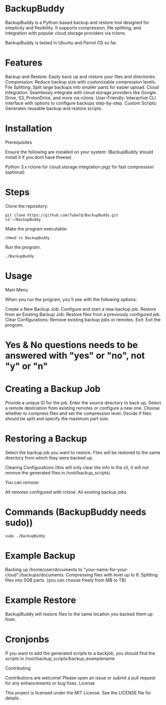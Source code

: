 # BackupBuddy

BackupBuddy is a Python-based backup and restore tool designed for simplicity and flexibility. It supports compression, file splitting, and integration with popular cloud storage providers via rclone.

BackupBuddy is tested in Ubuntu and Parrot OS so far.

# Features

Backup and Restore: Easily back up and restore your files and directories.
Compression: Reduce backup size with customizable compression levels.
File Splitting: Split large backups into smaller parts for easier upload.
Cloud Integration: Seamlessly integrate with cloud storage providers like Google Drive, S3, ProtonDrive, and more via rclone.
User-Friendly: Interactive CLI interface with options to configure backups step-by-step.
Custom Scripts: Generates reusable backup and restore scripts.

# Installation
Prerequisites

Ensure the following are installed on your system:
(BackupBuddy should install it if you dont have theese)

Python 3.x
rclone for cloud storage integration
pigz for fast compression (optional)

# Steps

Clone the repository:

    git clone https://github.com/TubalQ/BackupBuddy.git
    cd ~/BackupBuddy

Make the program executable:

    chmod +x BackupBuddy

Run the program:

    ./BackupBuddy

# Usage
Main Menu

When you run the program, you'll see with the following options:

Create a New Backup Job: Configure and start a new backup job.
Restore from an Existing Backup Job: Restore files from a previously configured job.
Clear Configurations: Remove existing backup jobs or remotes.
Exit: Exit the program.
# Yes & No questions needs to be answered with "yes" or "no", not "y" or "n"

# Creating a Backup Job

Provide a unique ID for the job.
Enter the source directory to back up.
Select a remote destination from existing remotes or configure a new one.
Choose whether to compress files and set the compression level.
Decide if files should be split and specify the maximum part size.

# Restoring a Backup

Select the backup job you want to restore.
Files will be restored to the same directory from which they were backed up.

Clearing Configurations (this will only clear the info in the cli, it will not remove the generated files in /root/backup_scripts)

You can remove:

All remotes configured with rclone.
All existing backup jobs.

# Commands (BackupBuddy needs sudo))

    sudo ./BackupBuddy

# Example Backup

Backing up /home/user/documents to "your-name-for-your-cloud":/backups/documents.
Compressing files with level up to 6.
Splitting files into 5GB parts. (you can choose freely from MB to TB)

# Example Restore
BackupBuddy will restore files to the same location you backed them up from.

# Cronjonbs
If you want to add the generated scripts to a backjob, you should find the scripts in /root/backup_scripts/backup_examplename


Contributing

Contributions are welcome! Please open an issue or submit a pull request for any enhancements or bug fixes.
License

This project is licensed under the MIT License. See the LICENSE file for details.
